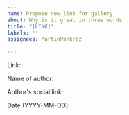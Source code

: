 ```yaml
---
name: Propose new link for gallery
about: Why is it great in three words
title: "[LINK]"
labels: ''
assignees: MartinPankraz

---
```


Link: 

Name of author:

Author's social link:

Date (YYYY-MM-DD):
